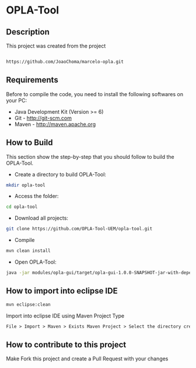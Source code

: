 # OPLA-Tool

## Description

This project was created from the project 
```sh

https://github.com/JoaoChoma/marcelo-opla.git
```

## Requirements
Before to compile the code, you need to install the following softwares on your PC:
- Java Development Kit (Version >= 6)
- Git - http://git-scm.com
- Maven - http://maven.apache.org

## How to Build
This section show the step-by-step that you should follow to build the OPLA-Tool. 

- Create a directory to build OPLA-Tool:
```sh
mkdir opla-tool
```
- Access the folder:
```sh
cd opla-tool
```
- Download all projects:
```sh
git clone https://github.com/OPLA-Tool-UEM/opla-tool.git
```
- Compile
```sh
mvn clean install
```
- Open OPLA-Tool:
```sh
java -jar modules/opla-gui/target/opla-gui-1.0.0-SNAPSHOT-jar-with-dependencies
```

## How to import into eclipse IDE
```sh
mvn eclipse:clean
```

Import into eclipse IDE using Maven Project Type

```html
File > Import > Maven > Exists Maven Project > Select the directory created for build OPLA-Tool
```
## How to contribute to this project

Make Fork this project and create a Pull Request with your changes

